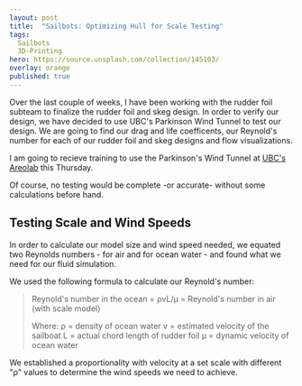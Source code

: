 ```yaml
---
layout: post
title:  "Sailbots: Optimizing Hull for Scale Testing"
tags:
  Sailbots
  3D-Printing
hero: https://source.unsplash.com/collection/145103/
overlay: orange
published: true
---
```


Over the last couple of weeks, I have been working with the rudder foil subteam to finalize the rudder foil and skeg design.  In order to verify our design, we have decided to use UBC's Parkinson Wind Tunnel to test our design. We are going to find our drag and life coefficents, our Reynold's number for each of our rudder foil and skeg designs and flow visualizations. 

I am going to recieve training to use the Parkinson's Wind Tunnel at [UBC's Areolab](http://mech.ubc.ca/aerolab/facilities/) this Thursday.  

Of course, no testing would be complete -or accurate- without some calculations before hand.

## Testing Scale and Wind Speeds
In order to calculate our model size and wind speed needed, we equated two Reynolds numbers - for air and for ocean water - and found what we need for our fluid simulation.  

We used the following formula to calculate our Reynold's number:

> Reynold's number in the ocean = ρvL/μ = Reynold's number in air (with scale model)
>
> Where:
> ρ = density of ocean water
> v = estimated velocity of the sailboat
> L = actual chord length of rudder foil
> μ = dynamic velocity of ocean water 

We established a proportionality with velocity at a set scale with different "ρ" values to determine the wind speeds we need to achieve.  
